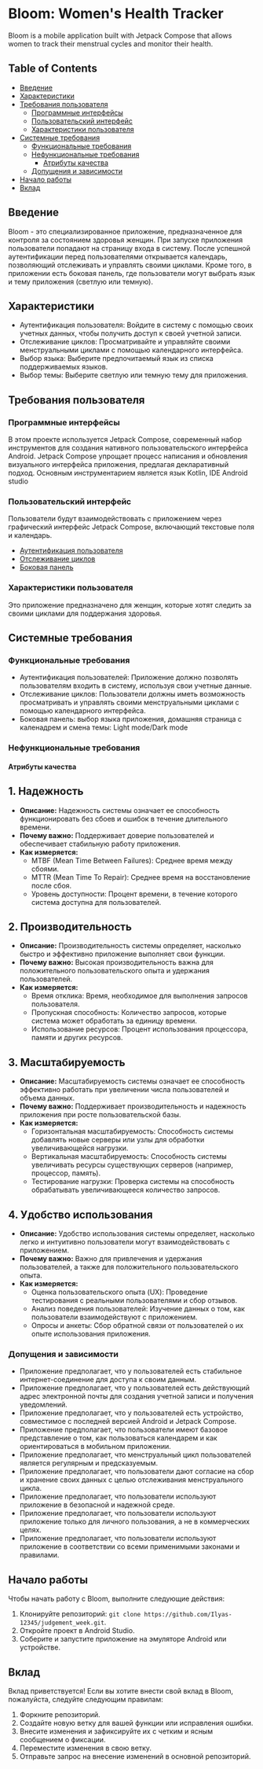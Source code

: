 # Bloom: Women's Health Tracker

Bloom is a mobile application built with Jetpack Compose that allows women to track their menstrual cycles and monitor their health.

## Table of Contents

- [Введение](#введение)
- [Характеристики](#характеристики)
- [Требования пользователя](#требования-пользователя)
  - [Программные интерфейсы](#программные-интерфейсы)
  - [Пользовательский интерфейс](#пользовательский-интерфейс)
  - [Характеристики пользователя](#характеристики-пользователя)
- [Системные требования](#системные-требования)
  - [Функциональные требования](#функциональные-требования)
  - [Нефункциональные требования](#нефункциональные-требования)
    - [Атрибуты качества](#атрибуты-качества)
  - [Допущения и зависимости](#допущения-и-зависимости)
- [Начало работы](#начало-работы)
- [Вклад](#вклад)  

## Введение

Bloom - это специализированное приложение, предназначенное для контроля за состоянием здоровья женщин. При запуске приложения пользователи попадают на страницу входа в систему. 
После успешной аутентификации перед пользователями открывается календарь, позволяющий отслеживать и управлять своими циклами. 
Кроме того, в приложении есть боковая панель, где пользователи могут выбрать язык и тему приложения (светлую или темную).

## Характеристики

- Аутентификация пользователя: Войдите в систему с помощью своих учетных данных, чтобы получить доступ к своей учетной записи.
- Отслеживание циклов: Просматривайте и управляйте своими менструальными циклами с помощью календарного интерфейса.
- Выбор языка: Выберите предпочитаемый язык из списка поддерживаемых языков.
- Выбор темы: Выберите светлую или темную тему для приложения.

## Требования пользователя

### Программные интерфейсы

В этом проекте используется Jetpack Compose, современный набор инструментов для создания нативного пользовательского интерфейса Android. 
Jetpack Compose упрощает процесс написания и обновления визуального интерфейса приложения, предлагая декларативный подход.
Основным инструментарием является язык Kotlin, IDE Android studio

### Пользовательский интерфейс

Пользователи будут взаимодействовать с приложением через графический интерфейс Jetpack Compose, включающий текстовые поля и календарь.
- [Аутентификация пользователя](mockup/image1.jpg)
- [Отслеживание циклов](mockup/image2.jpg)
- [Боковая панель](mockup/image3.jpg)

### Характеристики пользователя

Это приложение предназначено для женщин, которые хотят следить за своими циклами для поддержания здоровья.

## Системные требования

### Функциональные требования

- Аутентификация пользователей: Приложение должно позволять пользователям входить в систему, используя свои учетные данные.
- Отслеживание циклов: Пользователи должны иметь возможность просматривать и управлять своими менструальными циклами с помощью календарного интерфейса.
- Боковая панель: выбор языка приложения, домашняя страница с каленадрем и смена темы: Light mode/Dark mode
  
### Нефункциональные требования

#### Атрибуты качества

## 1. Надежность
- **Описание:** Надежность системы означает ее способность функционировать без сбоев и ошибок в течение длительного времени.
- **Почему важно:** Поддерживает доверие пользователей и обеспечивает стабильную работу приложения.
- **Как измеряется:**
    - MTBF (Mean Time Between Failures): Среднее время между сбоями.
    - MTTR (Mean Time To Repair): Среднее время на восстановление после сбоя.
    - Уровень доступности: Процент времени, в течение которого система доступна для пользователей.

## 2. Производительность
- **Описание:** Производительность системы определяет, насколько быстро и эффективно приложение выполняет свои функции.
- **Почему важно:** Высокая производительность важна для положительного пользовательского опыта и удержания пользователей.
- **Как измеряется:**
    - Время отклика: Время, необходимое для выполнения запросов пользователя.
    - Пропускная способность: Количество запросов, которые система может обработать за единицу времени.
    - Использование ресурсов: Процент использования процессора, памяти и других ресурсов.
 
## 3. Масштабируемость
- **Описание:** Масштабируемость системы означает ее способность эффективно работать при увеличении числа пользователей и объема данных.
- **Почему важно:** Поддерживает производительность и надежность приложения при росте пользовательской базы.
- **Как измеряется:**
    - Горизонтальная масштабируемость: Способность системы добавлять новые серверы или узлы для обработки увеличивающейся нагрузки.
    - Вертикальная масштабируемость: Способность системы увеличивать ресурсы существующих серверов (например, процессор, память).
    - Тестирование нагрузки: Проверка системы на способность обрабатывать увеличивающееся количество запросов.

## 4. Удобство использования
- **Описание:** Удобство использования системы определяет, насколько легко и интуитивно пользователи могут взаимодействовать с приложением.
- **Почему важно:** Важно для привлечения и удержания пользователей, а также для положительного пользовательского опыта.
- **Как измеряется:**
    - Оценка пользовательского опыта (UX): Проведение тестирования с реальными пользователями и сбор отзывов.
    - Анализ поведения пользователей: Изучение данных о том, как пользователи взаимодействуют с приложением.
    - Опросы и анкеты: Сбор обратной связи от пользователей о их опыте использования приложения.

### Допущения и зависимости

- Приложение предполагает, что у пользователей есть стабильное интернет-соединение для доступа к своим данным.
- Приложение предполагает, что у пользователей есть действующий адрес электронной почты для создания учетной записи и получения уведомлений.
- Приложение предполагает, что у пользователей есть устройство, совместимое с последней версией Android и Jetpack Compose.
- Приложение предполагает, что пользователи имеют базовое представление о том, как пользоваться календарем и как ориентироваться в мобильном приложении.
- Приложение предполагает, что менструальный цикл пользователей является регулярным и предсказуемым.
- Приложение предполагает, что пользователи дают согласие на сбор и хранение своих данных с целью отслеживания менструального цикла.
- Приложение предполагает, что пользователи используют приложение в безопасной и надежной среде.
- Приложение предполагает, что пользователи используют приложение только для личного пользования, а не в коммерческих целях.
- Приложение предполагает, что пользователи используют приложение в соответствии со всеми применимыми законами и правилами.

## Начало работы

Чтобы начать работу с Bloom, выполните следующие действия:

1. Клонируйте репозиторий: `git clone https://github.com/Ilyas-12345/judgement_week.git`.
2. Откройте проект в Android Studio.
3. Соберите и запустите приложение на эмуляторе Android или устройстве.

## Вклад

Вклад приветствуется! Если вы хотите внести свой вклад в Bloom, пожалуйста, следуйте следующим правилам:

1. Форкните репозиторий.
2. Создайте новую ветку для вашей функции или исправления ошибки.
3. Внесите изменения и зафиксируйте их с четким и ясным сообщением о фиксации.
4. Переместите изменения в свою ветку.
5. Отправьте запрос на внесение изменений в основной репозиторий.
